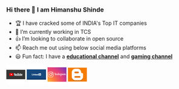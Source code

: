 ### Hi there 👋 I am Himanshu Shinde


<!--
**Himanshu-Shinde/Himanshu-Shinde** is a ✨ _special_ ✨ repository because its `README.md` (this file) appears on your GitHub profile.

Here are some ideas to get you started:
-->
 
 
- :trophy: I have cracked some of INDIA's Top IT companies  
- 🔭 I’m currently working in TCS
- :+1: I’m looking to collaborate in open source
- 📫 Reach me out using below social media platforms 
- :smiley: Fun fact: I have a <a href="https://www.youtube.com/channel/UCPjSDzWRjVXpgc-09ax4vIQ"><b>educational channel</b></a> and <a href="https://www.youtube.com/channel/UCsjV4D3qfpn0pi-K4fHcaQw"><b>gaming channel</b></a>

<p>
  <a href="https://www.youtube.com/channel/UCPjSDzWRjVXpgc-09ax4vIQ"><img src="https://github.com/Himanshu-Shinde/Himanshu-Shinde/blob/main/youtube.png" width="10%" height="10%"></a>
  <a href="https://www.linkedin.com/in/himanshu-shinde/"><img src="https://github.com/Himanshu-Shinde/Himanshu-Shinde/blob/main/linkedin.png" width="10%" height="10%"></a>
  <a href="https://www.instagram.com/himanshu__shinde/"><img src="https://github.com/Himanshu-Shinde/Himanshu-Shinde/blob/main/insta.png" width="10%" height="10%"></a>
  <a href="https://himanshushindeblog.blogspot.com/"><img src="https://github.com/Himanshu-Shinde/Himanshu-Shinde/blob/main/blogger.png" width="10%" height="10%"></a>
</p>

